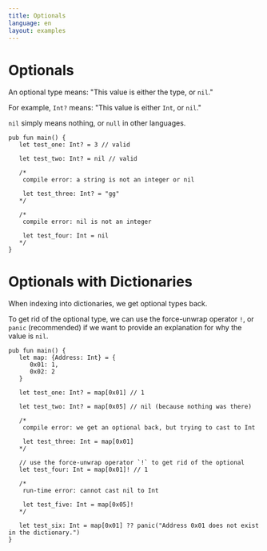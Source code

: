 ```yaml
---
title: Optionals
language: en
layout: examples
---
```


# Optionals

An optional type means: "This value is either the type, or `nil`."

For example, `Int?` means: "This value is either `Int`, or `nil`."

`nil` simply means nothing, or `null` in other languages.

```cadence
pub fun main() {
   let test_one: Int? = 3 // valid
   
   let test_two: Int? = nil // valid

   /*
    compile error: a string is not an integer or nil
   
    let test_three: Int? = "gg"
   */

   /*
    compile error: nil is not an integer

    let test_four: Int = nil
   */
}
```

# Optionals with Dictionaries

When indexing into dictionaries, we get optional types back.

To get rid of the optional type, we can use the force-unwrap operator `!`, or `panic` (recommended) if we want to provide an explanation for why the value is `nil`.

```cadence
pub fun main() {
   let map: {Address: Int} = {
      0x01: 1,
      0x02: 2
   }

   let test_one: Int? = map[0x01] // 1
   
   let test_two: Int? = map[0x05] // nil (because nothing was there)

   /*
    compile error: we get an optional back, but trying to cast to Int
   
    let test_three: Int = map[0x01]
   */

   // use the force-unwrap operator `!` to get rid of the optional
   let test_four: Int = map[0x01]! // 1

   /*
    run-time error: cannot cast nil to Int
   
    let test_five: Int = map[0x05]!
   */

   let test_six: Int = map[0x01] ?? panic("Address 0x01 does not exist in the dictionary.")
}
```